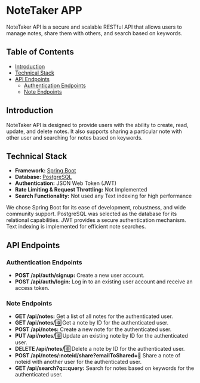 # NoteTaker APP

NoteTaker API is a secure and scalable RESTful API that allows users to manage notes, share them with others, and search based on keywords.

## Table of Contents

- [Introduction](#introduction)
- [Technical Stack](#technical-stack)
- [API Endpoints](#api-endpoints)
  - [Authentication Endpoints](#authentication-endpoints)
  - [Note Endpoints](#note-endpoints)

## Introduction

NoteTaker API is designed to provide users with the ability to create, read, update, and delete notes. It also supports sharing a particular note with other user and searching for notes based on keywords.

## Technical Stack

- **Framework:** [Spring Boot](https://spring.io/projects/spring-boot)
- **Database:** [PostgreSQL](https://www.postgresql.org/)
- **Authentication:** JSON Web Token (JWT)
- **Rate Limiting & Request Throttling:** Not Implemented
- **Search Functionality:** Not used any Text indexing for high performance

We chose Spring Boot for its ease of development, robustness, and wide community support. PostgreSQL was selected as the database for its relational capabilities. JWT provides a secure authentication mechanism. Text indexing is implemented for efficient note searches.

## API Endpoints

### Authentication Endpoints

- **POST /api/auth/signup:** Create a new user account.
- **POST /api/auth/login:** Log in to an existing user account and receive an access token.

### Note Endpoints

- **GET /api/notes:** Get a list of all notes for the authenticated user.
- **GET /api/notes/:id:** Get a note by ID for the authenticated user.
- **POST /api/notes:** Create a new note for the authenticated user.
- **PUT /api/notes/:id:** Update an existing note by ID for the authenticated user.
- **DELETE /api/notes/:id:** Delete a note by ID for the authenticated user.
- **POST /api/notes/:noteid/share?emailToShared=:email:** Share a note of noteid with another user for the authenticated user.
- **GET /api/search?q=:query:** Search for notes based on keywords for the authenticated user.

